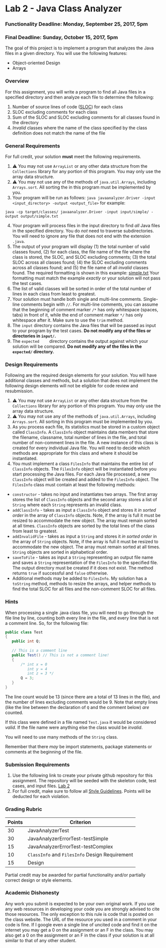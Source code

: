 Lab 2 - Java Class Analyzer
==============================

### Functionality Deadline: Monday, September 25, 2017, 5pm
### Final Deadline: Sunday, October 15, 2017, 5pm

The goal of this project is to implement a program that analyzes the Java files in a given directory. You will use the following features:

- Object-oriented Design
- Arrays

### Overview

For this assignment, you will write a program to find all Java files in a specified directory and then analyze each file to determine the following: 

1. Number of source lines of code ([SLOC](https://en.wikipedia.org/wiki/Source_lines_of_code)) for each class
2. SLOC excluding comments for each class
3. Sum of the SLOC and SLOC excluding comments for all classes found in the directory
4. *Invalid* classes where the name of the class specified by the class definition does not match the name of the file

### General Requirements

For full credit, your solution **must** meet the following requirements.

1. :warning: You may not use `ArrayList` or any other data structure from the `Collections` library for any portion of this program. You may only use the array data structure.
2. :warning: You may not use any of the methods of `java.util.Arrays`, including `Arrays.sort`. All sorting the in this program must be implemented by you.
3. Your program will be run as follows: `java javaanalyzer.Driver -input <input_directory> -output <output_file>` for example:
```
java -cp target/classes/ javaanalyzer.Driver -input input/simple/ -output output/simple.txt
```
4. Your program will process files in the input directory to find *all* Java files in the specified directory. You do *not* need to traverse subdirectories. You will need to ignore any file that does not end with the extension `.java`.
5. The output of your program will display (1) the total number of valid classes found, (2) for each class, the file name of the file where the class is stored, the SLOC, and SLOC excluding comments; (3) the total SLOC across all classes found; (4) the SLOC excluding comments across all classes found; and (5) the file name of all *invalid* classes found. The required formatting is shown in this example: [simple.txt](expected/simple.txt) Your formatting must match the example *exactly* or your solution will not pass the test cases.
6. The list of valid classes will be sorted in order of the total number of lines in each class from least to greatest. 
7. Your solution must handle both single and multi-line comments. Single-line comments begin with `//`. For multi-line comments, you can assume that the beginning of comment marker `/*` has only whitespace (spaces, tabs) in front of it, while the end of comment marker `*/` has only whitespace after it. Make sure to use the `trim` method.
8. The `input` directory contains the Java files that will be passed as input to your program by the test cases. **Do not modify any of the files or directories in `input/`.**
9. The `expected	` directory contains the output against which your solution will be compared. **Do not modify any of the files in the `expected/` directory.**

### Design Requirements

Following are the required design elements for your solution. You will have additional classes and methods, but a solution that does not implement the following design elements will not be eligible for code review and resubmission.

1. :warning: You may not use `ArrayList` or any other data structure from the `Collections` library for any portion of this program. You may only use the array data structure.
2. :warning: You may not use any of the methods of `java.util.Arrays`, including `Arrays.sort`. All sorting in this program must be implemented by you.
3. As you process each file, its statistics must be stored in a custom object called `ClassInfo`. A `ClassInfo` object maintains data members that store the filename, classname, total number of lines in the file, and total number of non-comment lines in the file. A new instance of this class is created for every individual Java file. You will need to decide which methods are appropriate for this class and where it should be instantiated.
4. You must implement a class `FilesInfo` that maintains the entire list of `ClassInfo` objects. The `FilesInfo` object will be instantiated before you start processing the Java files. For each Java file processed, a new `ClassInfo` object will be created and added to the `FilesInfo` object. The `FilesInfo` class must contain at least the following methods:
  - `constructor` - takes no input and instantiates two arrays. The first array stores the list of `ClassInfo` objects and the second array stores a list of `String` where each `String` represents an invalid class.
  - `addClassInfo` - takes as input a `ClassInfo` object and stores it *in sorted order* in the array of `ClassInfo` objects. Note, if the array is full it must be resized to accommodate the new object. The array must remain sorted at all times. `ClassInfo` objects are sorted by the total lines of the class from least to greatest.
  - `addInvalidFile` - takes as input a `String` and stores it *in sorted order* in the array of `String` objects. Note, if the array is full it must be resized to accommodate the new object. The array must remain sorted at all times. `String` objects are sorted in alphabetical order.
  - `saveToFile` - takes as input a `String` representing an output file name and saves a `String` representation of the `FilesInfo` to the specified file. The output directory must be created if it does not exist. The method returns `true` if successful and `false` otherwise.
  - Additional methods may be added to `FilesInfo`. My solution has a `toString` method, methods to resize the arrays, and helper methods to find the total SLOC for all files and the non-comment SLOC for all files.


### Hints

When processing a single .java class file, you will need to go through the file line by line, counting both every line in the file, and every line that is not a comment line.  So, for the following file:

```java
public class Test
{
   public int Q;
   
   // This is a comment line
   public Test() // This is not a comment line!
   {
       /* int x = 0
          int y = 4
          int z = 3 */
       Q = 3;
   }
} 
```
The line count would be 13 (since there are a total of 13 lines in the file), and the number of lines excluding comments would be 9. Note that empty lines (like the line between the declaration of `Q` and the comment below) *are* counted.

If this class were defined in a file named `Test.java` it would be considered *valid*. If the file name were anything else the class would be *invalid*.

You will need to use many methods of the `String` class.

Remember that there *may* be import statements, package statements or comments at the beginning of the file.

### Submission Requirements

1. Use the following link to create your private github repository for this assignment. The repository will be seeded with the skeleton code, test cases, and input files. [Lab 2](https://classroom.github.com/a/WFeKL10o)
2. For full credit, make sure to follow all [Style Guidelines](https://github.com/CS514-F17/notes/blob/master/Admin/style.md). Points will be deducted for each violation.


### Grading Rubric

| Points | Criterion |
| ------ | -------- |  
| 30 | JavaAnalyzerTest |
| 30 | JavaAnalyzerErrorTest-testSimple | 
| 15 | JavaAnalyzerErrorTest-testComplex | 
| 10 | `ClassInfo` and `FilesInfo` Design Requirement | 
| 15 | Design |

Partial credit may be awarded for partial functionality and/or partially correct design or style elements.

### Academic Dishonesty

Any work you submit is expected to be your own original work. If you use any web resources in developing your code you are strongly advised to cite those resources. The only exception to this rule is code that is posted on the class website. The URL of the resource you used in a comment in your code is fine. If I google even a single line of uncited code and find it on the internet you may get a 0 on the assignment or an F in the class. You may also get a 0 on the assignment or an F in the class if your solution is at all similar to that of any other student.
